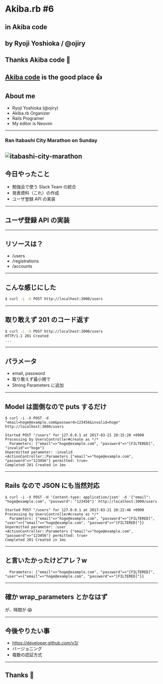 # Akiba.rb #6

## in Akiba code
by Ryoji Yoshioka / @ojiry
---
## Thanks Akiba code :pray:
[Akiba code](https://akibacode.blogspot.jp/) is the good place :+1:
---
## About me
* Ryoji Yoshioka (@ojiry)
* Akiba.rb Organizer
* Rails Programer
* My editor is Neovim
---
### Ran Itabashi City Marathon on Sunday
![itabashi-city-marathon](images/itabashi-city-marathon.png)
---
## 今日やったこと
* 勉強会で使う Slack Team の統合
* 発表資料（これ）の作成
* ユーザ登録 API の実装
***
## ユーザ登録 API の実装
---
## リソースは？
* /users
* /registrations
* /accounts
---
## こんな感じにした
```sh
$ curl -i -X POST http://localhost:3000/users
```
---
## 取り敢えず 201 のコード返す
```sh
$ curl -i -X POST http://localhost:3000/users
HTTP/1.1 201 Created
...
```
---
## パラメータ
* email, password
* 取り敢えず最小限で
* Strong Parameters に追加
---
## Model は面倒なので puts するだけ
```
$ curl -i -X POST -d "email=hoge@example.com&password=123456&invalid=hoge" http://localhost:3000/users 

Started POST "/users" for 127.0.0.1 at 2017-03-21 20:15:28 +0900
Processing by UsersController#create as */*
  Parameters: {"email"=>"hoge@example.com", "password"=>"[FILTERED]", "invalid"=>"hoge"}
Unpermitted parameter: :invalid
<ActionController::Parameters {"email"=>"hoge@example.com", "password"=>"123456"} permitted: true>
Completed 201 Created in 1ms
```
---
## Rails なので JSON にも当然対応
```
$ curl -i -X POST -H 'Content-type: application/json' -d '{"email": "hoge@example.com", "password": "123456"}' http://localhost:3000/users

Started POST "/users" for 127.0.0.1 at 2017-03-21 20:22:46 +0900
Processing by UsersController#create as */*
  Parameters: {"email"=>"hoge@example.com", "password"=>"[FILTERED]", "user"=>{"email"=>"hoge@example.com", "password"=>"[FILTERED]"}}
Unpermitted parameter: :user
<ActionController::Parameters {"email"=>"hoge@example.com", "password"=>"123456"} permitted: true>
Completed 201 Created in 1ms
```
---
## と言いたかったけどアレ？w
```
  Parameters: {"email"=>"hoge@example.com", "password"=>"[FILTERED]", "user"=>{"email"=>"hoge@example.com", "password"=>"[FILTERED]"}}
```
---
## 確か wrap_parameters とかなはず
が、時間が :scream:
***
## 今後やりたい事
* https://developer.github.com/v3/
* バージョニング
* 複数の認証方式
---
## Thanks :clap:
